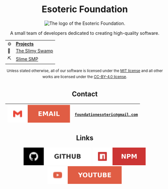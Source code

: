 <h1 align=center> Esoteric Foundation </h1>

<div align=center> <img src="https://github.com/EsotericFoundation/logo/releases/download/1.0.0-rounded/esoteric-foundation-logo-1.0.0-rounded.png" alt="The logo of the Esoteric Foundation." height=250 width=250> </div>

<p align=center>A small team of developers dedicated to creating high-quality software.</p>

<table align="center">
  <tr>
    <td>⚙️</td>
    <td><b><a href="https://github.com/orgs/EsotericFoundation/repositories">Projects</a></b></td>
  </tr>
  <tr>
    <td>🌳</td>
    <td><a href="https://www.github.com/TheSlimySwamp">The Slimy Swamp</a></td>
  </tr>
  <tr>
    <td>⛏️</td>
    <td><a href="https://www.github.com/SlimeSMP">Slime SMP</a></td>
  </tr>
</table>

<p align="center"><sup>Unless stated otherwise, all of our software is licensed under the <a href="../assets/licenses/MIT License.md">MIT license</a> and all other works are licensed under the <a href="../assets/licenses/CC-BY-4.0 License.md">CC-BY-4.0 license</a>.</sup></p>

<h2 align="center">Contact</h2>

<div align="center">

| <a href="https://www.gmail.com/"><img src="../assets/badges/email.svg" alt="Email"></a> | <code>foundationesoteric@gmail.com</code> |
| :-------------------------------------------------------------------------------------- | :---------------------------------------- |

</div>

<h2 align="center">Links</h2>

<p align="center">
    <a href="https://www.github.com/EsotericFoundation"><img src="../assets/badges/github.svg" alt="GitHub"></a>
    <a href="https://www.npmjs.com/~esotericfoundation"><img src="../assets/badges/npm.svg" alt="npm"></a>
    <a href="https://www.youtube.com/@esotericfoundation"><img src="../assets/badges/youtube.svg" alt="YouTube"></a>
</p>
